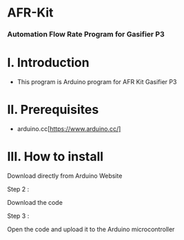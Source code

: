 # AFR-Kit

### Automation Flow Rate Program for Gasifier P3 

# I. Introduction
* This program is Arduino program for AFR Kit Gasifier P3

# II. Prerequisites
* arduino.cc[https://www.arduino.cc/]

# III. How to install 


Download directly from Arduino Website

Step 2 :

Download the code 


Step 3 :


Open the code and upload it to the Arduino microcontroller


